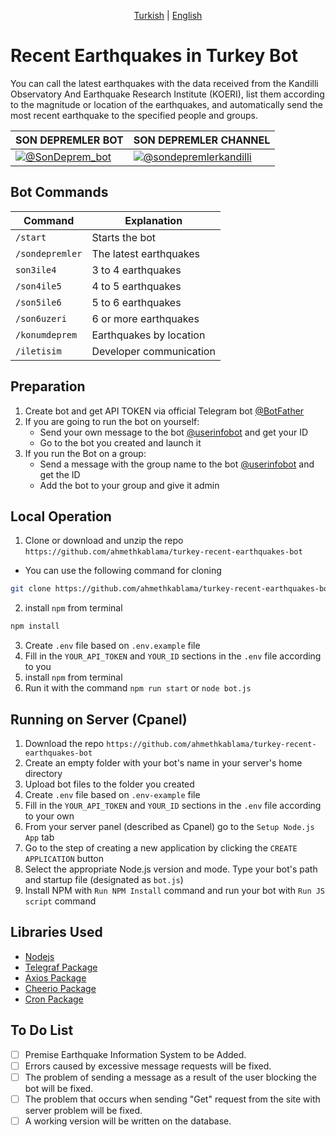 <p align="center">
  <a href="https://github.com/ahmethkablama/turkey-recent-earthquakes-bot/blob/main/README.tr.md">Turkish</a> |
  <a href="https://github.com/ahmethkablama/turkey-recent-earthquakes-bot/blob/main/README.md">English</a>
</p>

# Recent Earthquakes in Turkey Bot

You can call the latest earthquakes with the data received from the Kandilli Observatory And Earthquake Research Institute (KOERI), list them according to the magnitude or location of the earthquakes, and automatically send the most recent earthquake to the specified people and groups.

SON DEPREMLER BOT      | SON DEPREMLER CHANNEL
----------------------- | ----------------------------------------    
[![@SonDeprem_bot](https://img.shields.io/badge/%F0%9F%92%AC%20Telegram-%40sondeprem__bot-red)](https://telegram.me/SonDeprem_bot)                | [![@sondepremlerkandilli](https://img.shields.io/badge/%F0%9F%93%A2%20Telegram-%40sondepremlerkandilli-red)](https://t.me/sondepremlerkandilli)


## Bot Commands
Command                 | Explanation
----------------------- | ----------------------------------------    
`/start`                | Starts the bot
`/sondepremler`         | The latest earthquakes
`son3ile4`              | 3 to 4 earthquakes
`/son4ile5`             | 4 to 5 earthquakes
`/son5ile6`             | 5 to 6 earthquakes
`/son6uzeri`            | 6 or more earthquakes
`/konumdeprem`          | Earthquakes by location
`/iletisim`             | Developer communication


## Preparation
1. Create bot and get API TOKEN via official Telegram bot [@BotFather](https://telegram.me/BotFather)
2. If you are going to run the bot on yourself:
   * Send your own message to the bot [@userinfobot](https://telegram.me/userinfobot) and get your ID
   * Go to the bot you created and launch it
3. If you run the Bot on a group:
   * Send a message with the group name to the bot [@userinfobot](https://telegram.me/userinfobot) and get the ID
   * Add the bot to your group and give it admin


## Local Operation

1. Clone or download and unzip the repo `https://github.com/ahmethkablama/turkey-recent-earthquakes-bot`
* You can use the following command for cloning
```bash
git clone https://github.com/ahmethkablama/turkey-recent-earthquakes-bot
```
2. install `npm` from terminal
```bash
npm install
```
3. Create `.env` file based on `.env.example` file
4. Fill in the `YOUR_API_TOKEN` and `YOUR_ID` sections in the `.env` file according to you
5. install `npm` from terminal
6. Run it with the command `npm run start` or `node bot.js`

## Running on Server (Cpanel)

1. Download the repo `https://github.com/ahmethkablama/turkey-recent-earthquakes-bot`
2. Create an empty folder with your bot's name in your server's home directory
3. Upload bot files to the folder you created
4. Create `.env` file based on `.env-example` file
5. Fill in the `YOUR_API_TOKEN` and `YOUR_ID` sections in the `.env` file according to your own
6. From your server panel (described as Cpanel) go to the `Setup Node.js App` tab
7. Go to the step of creating a new application by clicking the `CREATE APPLICATION` button
8. Select the appropriate Node.js version and mode. Type your bot's path and startup file (designated as `bot.js`)
9. Install NPM with `Run NPM Install` command and run your bot with `Run JS script` command


## Libraries Used

* [Nodejs](https://nodejs.org/en/)
* [Telegraf Package](https://www.npmjs.com/package/telegraf)
* [Axios Package](https://www.npmjs.com/package/axios)
* [Cheerio Package](https://www.npmjs.com/package/cheerio)
* [Cron Package](https://www.npmjs.com/package/cron)

## To Do List
- [ ] Premise Earthquake Information System to be Added.
- [ ] Errors caused by excessive message requests will be fixed.
- [ ] The problem of sending a message as a result of the user blocking the bot will be fixed.
- [ ] The problem that occurs when sending "Get" request from the site with server problem will be fixed.
- [ ] A working version will be written on the database.